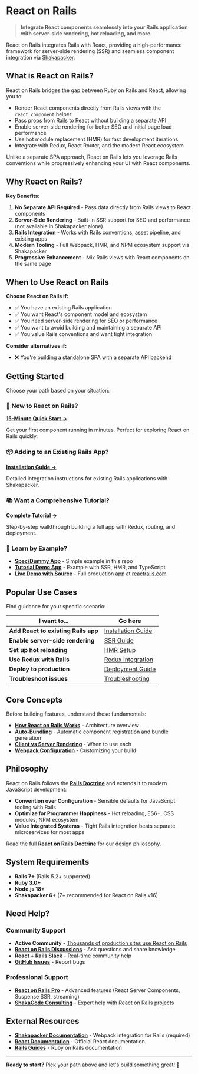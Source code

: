 # React on Rails

> **Integrate React components seamlessly into your Rails application with server-side rendering, hot reloading, and more.**

React on Rails integrates Rails with React, providing a high-performance framework for server-side rendering (SSR) and seamless component integration via [Shakapacker](https://github.com/shakacode/shakapacker).

## What is React on Rails?

React on Rails bridges the gap between Ruby on Rails and React, allowing you to:

- Render React components directly from Rails views with the `react_component` helper
- Pass props from Rails to React without building a separate API
- Enable server-side rendering for better SEO and initial page load performance
- Use hot module replacement (HMR) for fast development iterations
- Integrate with Redux, React Router, and the modern React ecosystem

Unlike a separate SPA approach, React on Rails lets you leverage Rails conventions while progressively enhancing your UI with React components.

## Why React on Rails?

**Key Benefits:**

1. **No Separate API Required** - Pass data directly from Rails views to React components
2. **Server-Side Rendering** - Built-in SSR support for SEO and performance (not available in Shakapacker alone)
3. **Rails Integration** - Works with Rails conventions, asset pipeline, and existing apps
4. **Modern Tooling** - Full Webpack, HMR, and NPM ecosystem support via Shakapacker
5. **Progressive Enhancement** - Mix Rails views with React components on the same page

## When to Use React on Rails

**Choose React on Rails if:**

- ✅ You have an existing Rails application
- ✅ You want React's component model and ecosystem
- ✅ You need server-side rendering for SEO or performance
- ✅ You want to avoid building and maintaining a separate API
- ✅ You value Rails conventions and want tight integration

**Consider alternatives if:**

- ❌ You're building a standalone SPA with a separate API backend

## Getting Started

Choose your path based on your situation:

### 🚀 New to React on Rails?

**[15-Minute Quick Start →](./getting-started/quick-start.md)**

Get your first component running in minutes. Perfect for exploring React on Rails quickly.

### 📦 Adding to an Existing Rails App?

**[Installation Guide →](./getting-started/installation-into-an-existing-rails-app.md)**

Detailed integration instructions for existing Rails applications with Shakapacker.

### 📚 Want a Comprehensive Tutorial?

**[Complete Tutorial →](./getting-started/tutorial.md)**

Step-by-step walkthrough building a full app with Redux, routing, and deployment.

### 👀 Learn by Example?

- **[Spec/Dummy App](https://github.com/shakacode/react_on_rails/tree/master/spec/dummy)** - Simple example in this repo
- **[Tutorial Demo App](https://github.com/shakacode/react_on_rails_demo_ssr_hmr)** - Example with SSR, HMR, and TypeScript
- **[Live Demo with Source](https://github.com/shakacode/react-webpack-rails-tutorial)** - Full production app at [reactrails.com](https://reactrails.com)

## Popular Use Cases

Find guidance for your specific scenario:

| I want to...                        | Go here                                                                                |
| ----------------------------------- | -------------------------------------------------------------------------------------- |
| **Add React to existing Rails app** | [Installation Guide](./getting-started/installation-into-an-existing-rails-app.md)     |
| **Enable server-side rendering**    | [SSR Guide](./core-concepts/react-server-rendering.md)                                 |
| **Set up hot reloading**            | [HMR Setup](./building-features/hmr-and-hot-reloading-with-the-webpack-dev-server.md) |
| **Use Redux with Rails**            | [Redux Integration](./building-features/react-and-redux.md)                            |
| **Deploy to production**            | [Deployment Guide](./deployment/deployment.md)                                         |
| **Troubleshoot issues**             | [Troubleshooting](./deployment/troubleshooting.md)                                     |

## Core Concepts

Before building features, understand these fundamentals:

- **[How React on Rails Works](./core-concepts/how-react-on-rails-works.md)** - Architecture overview
- **[Auto-Bundling](./core-concepts/auto-bundling-file-system-based-automated-bundle-generation.md)** - Automatic component registration and bundle generation
- **[Client vs Server Rendering](./core-concepts/client-vs-server-rendering.md)** - When to use each
- **[Webpack Configuration](./core-concepts/webpack-configuration.md)** - Customizing your build

## Philosophy

React on Rails follows the **[Rails Doctrine](https://rubyonrails.org/doctrine)** and extends it to modern JavaScript development:

- **Convention over Configuration** - Sensible defaults for JavaScript tooling with Rails
- **Optimize for Programmer Happiness** - Hot reloading, ES6+, CSS modules, NPM ecosystem
- **Value Integrated Systems** - Tight Rails integration beats separate microservices for most apps

Read the full **[React on Rails Doctrine](./misc/doctrine.md)** for our design philosophy.

## System Requirements

- **Rails 7+** (Rails 5.2+ supported)
- **Ruby 3.0+**
- **Node.js 18+**
- **Shakapacker 6+** (7+ recommended for React on Rails v16)

## Need Help?

### Community Support

- **Active Community** - [Thousands of production sites use React on Rails](https://publicwww.com/websites/%22react-on-rails%22++-undeveloped.com+depth%3Aall/)
- **[React on Rails Discussions](https://github.com/shakacode/react_on_rails/discussions)** - Ask questions and share knowledge
- **[React + Rails Slack](https://reactrails.slack.com)** - Real-time community help
- **[GitHub Issues](https://github.com/shakacode/react_on_rails/issues)** - Report bugs

### Professional Support

- **[React on Rails Pro](https://www.shakacode.com/react-on-rails-pro/)** - Advanced features (React Server Components, Suspense SSR, streaming)
- **[ShakaCode Consulting](mailto:react_on_rails@shakacode.com)** - Expert help with React on Rails projects

## External Resources

- **[Shakapacker Documentation](https://github.com/shakacode/shakapacker)** - Webpack integration for Rails (required)
- **[React Documentation](https://react.dev)** - Official React documentation
- **[Rails Guides](https://guides.rubyonrails.org)** - Ruby on Rails documentation

---

**Ready to start?** Pick your path above and let's build something great! 🚀
